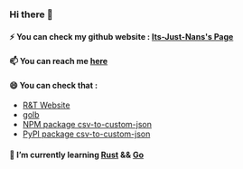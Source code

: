 ### Hi there 👋

#### ⚡ You can check my github website : [Its-Just-Nans's Page](https://g.n4n5.dev/)

#### 📫 You can reach me [here](https://its-just-nans.github.io/#links)

#### 😄 You can check that :

- [R&T Website](https://its-just-nans.github.io/rt/)
- [golb](https://its-just-nans.github.io/golb/)
- [NPM package csv-to-custom-json](https://www.npmjs.com/package/csv-to-custom-json)
- [PyPI package csv-to-custom-json](https://pypi.org/project/csv-to-custom-json/)

#### 🌱 I’m currently learning [Rust](https://www.rust-lang.org/) && [Go](https://go.dev/)
